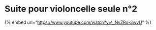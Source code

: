 # Suite pour violoncelle seule n°2

{% embed url="https://www.youtube.com/watch?v=\_NvZRo-3wvU" %}



